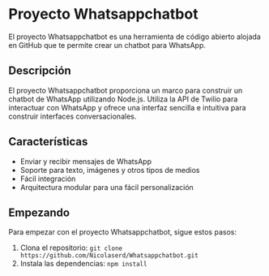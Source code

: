 # Proyecto Whatsappchatbot

El proyecto Whatsappchatbot es una herramienta de código abierto alojada en GitHub que te permite crear un chatbot para WhatsApp.

## Descripción

El proyecto Whatsappchatbot proporciona un marco para construir un chatbot de WhatsApp utilizando Node.js. Utiliza la API de Twilio para interactuar con WhatsApp y ofrece una interfaz sencilla e intuitiva para construir interfaces conversacionales.

## Características

- Enviar y recibir mensajes de WhatsApp
- Soporte para texto, imágenes y otros tipos de medios
- Fácil integración 
- Arquitectura modular para una fácil personalización

## Empezando

Para empezar con el proyecto Whatsappchatbot, sigue estos pasos:

1. Clona el repositorio: `git clone https://github.com/Nicolaserd/Whatsappchatbot.git`
2. Instala las dependencias: `npm install`

